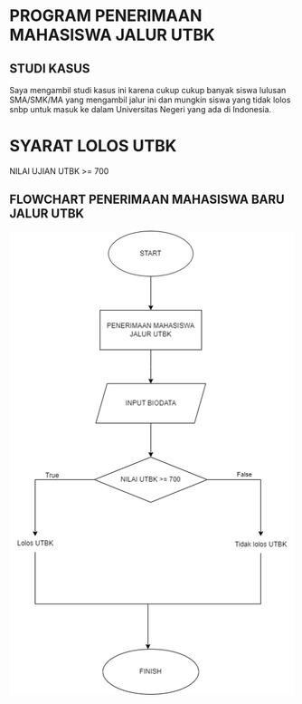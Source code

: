 # PROGRAM PENERIMAAN MAHASISWA JALUR UTBK

## STUDI KASUS 
Saya mengambil studi kasus ini karena cukup cukup banyak siswa lulusan SMA/SMK/MA yang mengambil jalur ini dan mungkin siswa yang tidak lolos snbp untuk masuk ke dalam Universitas Negeri yang ada di Indonesia. 

# SYARAT LOLOS UTBK
NILAI UJIAN UTBK >= 700

## FLOWCHART PENERIMAAN MAHASISWA BARU JALUR UTBK
![flowchart](flowchart.png)